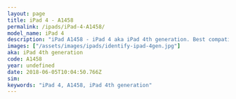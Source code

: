 ```yaml
---
layout: page
title: iPad 4 - A1458
permalink: /ipads/iPad-4-A1458/
model_name: iPad 4
description: "iPad A1458 - iPad 4 aka iPad 4th generation. Best compatible iPad cases, pens, chargers and keyboards."
images: ["/assets/images/ipads/identify-ipad-4gen.jpg"]
aka: iPad 4th generation
code: A1458
year: undefined
date: 2018-06-05T10:04:50.766Z
sim: 
keywords: "iPad 4, A1458, iPad 4th generation"
---
```

